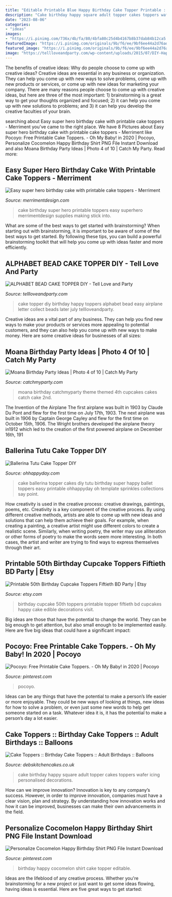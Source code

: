 ```yaml
---
title: "Editable Printable Blue Happy Birthday Cake Topper Printable : Birthday Happy Cocomelon Shirt Cake Topper Editable"
description: "Cake birthday happy square adult topper cakes toppers wafer icing personalised decorations"
date: "2023-08-06"
categories:
- "ideas"
images:
- "https://i.pinimg.com/736x/4b/fa/80/4bfa80c25d4b4167b8b37dab84b12ca5.jpg"
featuredImage: "https://i.pinimg.com/originals/9b/f6/ee/9bf6ee44a2d76ad8c3303dff5182a231.jpg"
featured_image: "https://i.pinimg.com/originals/9b/f6/ee/9bf6ee44a2d76ad8c3303dff5182a231.jpg"
image: "https://tellloveandparty.com/wp-content/uploads/2015/07/DIY-Happy-Birthday-Cake-topper.jpg"
---
```



The benefits of creative ideas: Why do people choose to come up with creative ideas?
Creative ideas are essential in any business or organization. They can help you come up with new ways to solve problems, come up with new products or services, or come up with new ideas for marketing your company. There are many reasons people choose to come up with creative ideas, but here are three of the most important: 1) brainstorming is a great way to get your thoughts organized and focused; 2) it can help you come up with new solutions to problems; and 3) it can help you develop the creative faculties of your brain.

	

		
searching about Easy super hero birthday cake with printable cake toppers - Merriment you've came to the right place. We have 8 Pictures about Easy super hero birthday cake with printable cake toppers - Merriment like Pocoyo: Free Printable Cake Toppers. - Oh My Baby! in 2020 | Pocoyo, Personalize Cocomelon Happy Birthday Shirt PNG File Instant Download and also Moana Birthday Party Ideas | Photo 4 of 10 | Catch My Party. Read more:
		
    
## Easy Super Hero Birthday Cake With Printable Cake Toppers - Merriment

<img loading=lazy src="http://www.merrimentdesign.com/images/easy-super-hero-birthday-cake-with-printable-cake-toppers_3.jpg" onerror="this.onerror=null;this.src='https://tse1.mm.bing.net/th?id=OIP.KfqrGU-gVNT9ikNZyJb-UAHaE9&amp;pid=15.1';" alt="Easy super hero birthday cake with printable cake toppers - Merriment">

_Source: merrimentdesign.com_

>cake birthday super hero printable toppers easy superhero merrimentdesign supplies making stick into. 

	

What are some of the best ways to get started with brainstorming?
When starting out with brainstorming, it is important to be aware of some of the best ways to get started. By following these tips, you can build a powerful brainstorming toolkit that will help you come up with ideas faster and more efficiently.

    
## ALPHABET BEAD CAKE TOPPER DIY - Tell Love And Party

<img loading=lazy src="https://tellloveandparty.com/wp-content/uploads/2015/07/DIY-Happy-Birthday-Cake-topper.jpg" onerror="this.onerror=null;this.src='https://tse1.mm.bing.net/th?id=OIP.9KmOVINgaDYbpuMKWn4_UwHaLH&amp;pid=15.1';" alt="ALPHABET BEAD CAKE TOPPER DIY - Tell Love and Party">

_Source: tellloveandparty.com_

>cake topper diy birthday happy toppers alphabet bead easy airplane letter collect beads later july tellloveandparty. 

	

Creative ideas are a vital part of any business. They can help you find new ways to make your products or services more appealing to potential customers, and they can also help you come up with new ways to make money. Here are some creative ideas for businesses of all sizes: 

    
## Moana Birthday Party Ideas | Photo 4 Of 10 | Catch My Party

<img loading=lazy src="https://photos-cdn.catchmyparty.com/PL/photos/0236/9960/img_4935.jpg" onerror="this.onerror=null;this.src='https://tse1.mm.bing.net/th?id=OIP.dshqtGzZDJXKoANa8FmySQHaJ4&amp;pid=15.1';" alt="Moana Birthday Party Ideas | Photo 4 of 10 | Catch My Party">

_Source: catchmyparty.com_

>moana birthday catchmyparty theme themed 4th cupcakes cakes catch cake 2nd. 

	

The Invention of the Airplane
The first airplane was built in 1903 by Claude Du Pont and flew for the first time on July 17th, 1903. The next airplane was built in 1906 by Captain George Cayley and flew for the first time on October 15th, 1906. The Wright brothers developed the airplane theory in1912 which led to the creation of the first powered airplane on December 16th, 191
    
## Ballerina Tutu Cake Topper DIY

<img loading=lazy src="http://d2c5oomqu2hs08.cloudfront.net/wp-content/uploads/2016/07/DSC_5060.jpg" onerror="this.onerror=null;this.src='https://tse2.mm.bing.net/th?id=OIP.LJOSS4QXcrdezQ1EJiCj3QHaLH&amp;pid=15.1';" alt="Ballerina Tutu Cake Topper DIY">

_Source: ohhappyday.com_

>cake ballerina topper cakes diy tutu birthday super happy ballet toppers easy printable ohhappyday oh template sprinkles collections say point. 

	

How creativity is used in the creative process: creative drawings, paintings, poems, etc.
Creativity is a key component of the creative process. By using different creative methods, artists are able to come up with new ideas and solutions that can help them achieve their goals. For example, when creating a painting, a creative artist might use different colors to create a realistic scene. Similarly, when writing poetry, the writer may use alliteration or other forms of poetry to make the words seem more interesting. In both cases, the artist and writer are trying to find ways to express themselves through their art.

    
## Printable 50th Birthday Cupcake Toppers Fiftieth BD Party | Etsy

<img loading=lazy src="https://i.etsystatic.com/9599176/r/il/c16241/617572673/il_794xN.617572673_t1ig.jpg" onerror="this.onerror=null;this.src='https://tse1.mm.bing.net/th?id=OIP.X0c1FCl_Fk1-PgRHjsR2RwHaHa&amp;pid=15.1';" alt="Printable 50th Birthday Cupcake Toppers Fiftieth BD Party | Etsy">

_Source: etsy.com_

>birthday cupcake 50th toppers printable topper fiftieth bd cupcakes happy cake edible decorations visit. 

	

Big ideas are those that have the potential to change the world. They can be big enough to get attention, but also small enough to be implemented easily. Here are five big ideas that could have a significant impact: 

    
## Pocoyo: Free Printable Cake Toppers. - Oh My Baby! In 2020 | Pocoyo

<img loading=lazy src="https://i.pinimg.com/originals/9b/f6/ee/9bf6ee44a2d76ad8c3303dff5182a231.jpg" onerror="this.onerror=null;this.src='https://tse2.mm.bing.net/th?id=OIP.3FdHp7bNPtgbbKuMHf6bTAHaKe&amp;pid=15.1';" alt="Pocoyo: Free Printable Cake Toppers. - Oh My Baby! in 2020 | Pocoyo">

_Source: pinterest.com_

>pocoyo. 

	

Ideas can be any things that have the potential to make a person’s life easier or more enjoyable. They could be new ways of looking at things, new ideas for how to solve a problem, or even just some new words to help get someone started on a task. Whatever idea it is, it has the potential to make a person’s day a lot easier.

    
## Cake Toppers :: Birthday Cake Toppers :: Adult Birthdays :: Balloons

<img loading=lazy src="https://www.debskitchencakes.co.uk/images/detailed/1/DSCF9165_vi2b-ls.jpg" onerror="this.onerror=null;this.src='https://tse1.mm.bing.net/th?id=OIP.WdIDE8N-37NWTeXvfRA4WwHaGX&amp;pid=15.1';" alt="Cake Toppers :: Birthday Cake Toppers :: Adult Birthdays :: Balloons">

_Source: debskitchencakes.co.uk_

>cake birthday happy square adult topper cakes toppers wafer icing personalised decorations. 

	

How can we improve innovation?
Innovation is key to any company’s success. However, in order to improve innovation, companies must have a clear vision, plan and strategy. By understanding how innovation works and how it can be improved, businesses can make their own advancements in the field.

    
## Personalize Cocomelon Happy Birthday Shirt PNG File Instant Download

<img loading=lazy src="https://i.pinimg.com/736x/4b/fa/80/4bfa80c25d4b4167b8b37dab84b12ca5.jpg" onerror="this.onerror=null;this.src='https://tse4.mm.bing.net/th?id=OIP.w_7whXZi538wg0XdGO5u1AHaJl&amp;pid=15.1';" alt="Personalize Cocomelon Happy Birthday Shirt PNG File Instant Download">

_Source: pinterest.com_

>birthday happy cocomelon shirt cake topper editable. 

	

Ideas are the lifeblood of any creative process. Whether you're brainstorming for a new project or just want to get some ideas flowing, having ideas is essential. Here are five great ways to get started: 

